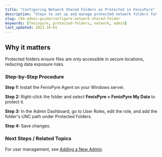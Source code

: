 ```yaml
---
title: "Configuring Network Shared Folders as Protected in FenixPyre"
description: "Steps to set up and manage protected network folders for secure data access."
slug: /04-admin-guide/configure-network-shared-folder
keywords: [fenixpyre, protected-folders, network, admin]
last_updated: 2023-10-01
---
```


## Why it matters
Protected folders ensure files are only accessible in secure locations, reducing data exposure risks.

### Step-by-Step Procedure

**Step 1:** Install the FenixPyre Agent on your Windows server.

**Step 2:** Right-click the folder and select **FenixPyre > FenixPyre My Data** to protect it.

<!-- IMG: ./media/04-admin-guide/protect-folder.png | Alt: Protecting a network folder -->

**Step 3:** In the Admin Dashboard, go to User Roles, edit the role, and add the folder's UNC path under Protected Folders.

<!-- IMG: ./media/04-admin-guide/add-protected-folder.png | Alt: Adding protected folders in Admin Dashboard -->

**Step 4:** Save changes.

### Next Steps / Related Topics
For user management, see [Adding a New Admin](/04-admin-guide/adding-new-admin).
